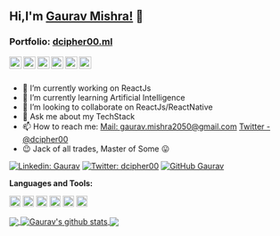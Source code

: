 ## Hi,I'm [Gaurav Mishra!]() 👋

### Portfolio: [dcipher00.ml](https://dcipher00.ml/)

<a href="https://twitter.com/dcipher00">
  <img align="left" alt="Gaurav's Twitter" width="22px" src="https://cdn.jsdelivr.net/npm/simple-icons@v3/icons/twitter.svg" />
</a>
<a href="https://www.linkedin.com/in/gaurav-mishra-9a1959110/">
  <img align="left" alt="Gaurav's Linkdein" width="22px" src="https://cdn.jsdelivr.net/npm/simple-icons@v3/icons/linkedin.svg" />
</a>
<a href="https://github.com/dcipher00">
  <img align="left" alt="Gaurav's Github" width="22px" src="https://cdn.jsdelivr.net/npm/simple-icons@v3/icons/github.svg" />
</a>
<a href="https://t.me/dcipher00">
  <img align="left" alt="Gaurav's Telegram" width="22px" src="https://cdn.jsdelivr.net/npm/simple-icons@v3/icons/telegram.svg" />
</a>
<a href="https://www.instagram.com/vicky__pedia__/">
  <img align="left" alt="Gaurav's Instagram" width="22px" src="https://cdn.jsdelivr.net/npm/simple-icons@v3/icons/instagram.svg" />
</a>
<a href="https://www.facebook.com/dcipher00/">
  <img align="left" alt="Gaurav's Facebook" width="22px" src="https://cdn.jsdelivr.net/npm/simple-icons@v3/icons/facebook.svg" />
</a>

<br/>
<br/>

- 🔭 I’m currently working on ReactJs
- 🌱 I’m currently learning Artificial Intelligence
- 👯 I’m looking to collaborate on ReactJs/ReactNative
- 💬 Ask me about my TechStack
- 📫 How to reach me: [Mail: gaurav.mishra2050@gmail.com](mailto:gaurav.mishra2050@gmail.com)   [Twitter - @dcipher00](https://twitter.com/dcipher00)
- :wink: Jack of all trades, Master of Some :stuck_out_tongue:

[![Linkedin: Gaurav](https://img.shields.io/badge/-gaurav-blue?style=flat-square&logo=Linkedin&logoColor=white&link=https://www.linkedin.com/in/gaurav-mishra-9a1959110/)](https://www.linkedin.com/in/gaurav-mishra-9a1959110/)
[![Twitter: dcipher00](https://img.shields.io/twitter/follow/dcipher00?style=social)](https://twitter.com/dcipher00)
[![GitHub Gaurav](https://img.shields.io/github/followers/dcipher00?label=follow&style=social)](https://github.com/dcipher00)

**Languages and Tools:**  

<code><img height="20" src="https://cdn4.iconfinder.com/data/icons/logos-3/600/React.js_logo-512.png"></code>
<code><img height="20" src="https://img.favpng.com/11/12/19/javascript-computer-software-software-development-programmer-web-application-png-favpng-WuPFsyAuMLj56ntXb4KtVNC7B.jpg"></code>
<code><img height="20" src="https://img.favpng.com/20/4/0/node-js-javascript-react-mean-angularjs-png-favpng-9jx9sihXGEqtr5xCmpXZtGFjQ.jpg"></code>
<code><img height="20" src="https://banner2.cleanpng.com/20180319/fye/kisspng-android-software-development-handheld-devices-scal-android-png-save-5ab05ca9ecd8b9.5806404315215074979701.jpg"></code>
<code><img height="20" src="https://i.dlpng.com/static/png/5289119-aws-architect-aws-contract-architect-scotland-aws-png-230_230_preview.png"></code>
<code><img height="20" src="https://banner2.cleanpng.com/20180609/fe/kisspng-firebase-cloud-messaging-google-cloud-messaging-api-as-a-service-5b1bf782ded510.0849635015285594909127.jpg"></code>


<a href="https://github.com/dcipher00">
  <img align="center" src="https://github-readme-stats.dcipher00.vercel.app/api/top-langs/?username=dcipher00&theme=dark&hide_langs_below=1&count_private=true" />
</a>
<a href="https://github.com/dcipher00">
 <img align="center" src="https://github-readme-stats.dcipher00.vercel.app/api?username=dcipher00&&show_icons=true&title_color=ffffff&icon_color=bb2acf&count_private=true&text_color=daf7dc&bg_color=151515"" alt="Gaurav's github stats"/>
</a>

<a href="https://github.com/dcipher00/Frindi">
  <img align="center" src="https://github-readme-stats.dcipher00.vercel.app/api/pin/?username=dcipher00&repo=Frindi&theme=dark" />

</a>
